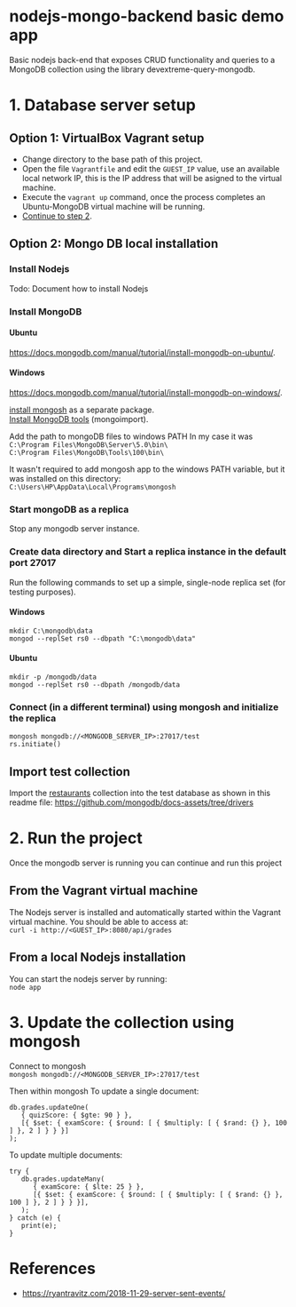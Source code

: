 # nodejs-mongo-backend basic demo app
Basic nodejs back-end that exposes CRUD functionality and queries to a MongoDB collection using the library devextreme-query-mongodb.

# 1. Database server setup
## Option 1: VirtualBox Vagrant setup
- Change directory to the base path of this project.
- Open the file `Vagrantfile` and edit the `GUEST_IP` value, use an available local network IP, this is the IP address that will be asigned to the virtual machine.
- Execute the `vagrant up` command, once the process completes an Ubuntu-MongoDB virtual machine will be running.
- [Continue to step 2](#2-run-the-project).

## Option 2: Mongo DB local installation
### Install Nodejs
Todo: Document how to install Nodejs  
### Install MongoDB
#### Ubuntu
https://docs.mongodb.com/manual/tutorial/install-mongodb-on-ubuntu/.

#### Windows
https://docs.mongodb.com/manual/tutorial/install-mongodb-on-windows/.

[install mongosh](https://docs.mongodb.com/manual/tutorial/install-mongodb-on-windows/#install-mongosh) as a separate package. \
[Install MongoDB tools](https://docs.mongodb.com/database-tools/installation/installation-windows/) (mongoimport).

Add the path to mongoDB files to windows PATH
In my case it was \
`C:\Program Files\MongoDB\Server\5.0\bin\` \
`C:\Program Files\MongoDB\Tools\100\bin\`

It wasn't required to add mongosh app to the windows PATH variable, but it was installed on this directory: \
`C:\Users\HP\AppData\Local\Programs\mongosh`

### Start mongoDB as a replica
Stop any mongodb server instance.

### Create data directory and Start a replica instance in the default port 27017  
Run the following commands to set up a simple, single-node replica set (for testing purposes).
#### Windows  
```
mkdir C:\mongodb\data
mongod --replSet rs0 --dbpath "C:\mongodb\data"
```

#### Ubuntu  
```
mkdir -p /mongodb/data
mongod --replSet rs0 --dbpath /mongodb/data
```

### Connect (in a different terminal) using mongosh and initialize the replica 
`mongosh mongodb://<MONGODB_SERVER_IP>:27017/test` \
`rs.initiate()`

## Import test collection
Import the [restaurants](https://raw.githubusercontent.com/mongodb/docs-assets/drivers/restaurants.json) collection into the test database as shown in this readme file:
https://github.com/mongodb/docs-assets/tree/drivers

# 2. Run the project
Once the mongodb server is running you can continue and run this project
## From the Vagrant virtual machine
The Nodejs server is installed and automatically started within the Vagrant virtual machine. You should be able to access at:  
`curl -i http://<GUEST_IP>:8080/api/grades`  

## From a local Nodejs installation
You can start the nodejs server by running:  
`node app`  

# 3. Update the collection using mongosh

Connect to mongosh \
`mongosh mongodb://<MONGODB_SERVER_IP>:27017/test`

Then within mongosh
To update a single document:  
```
db.grades.updateOne( 
   { quizScore: { $gte: 90 } }, 
   [{ $set: { examScore: { $round: [ { $multiply: [ { $rand: {} }, 100 ] }, 2 ] } } }]
);
```

To update multiple documents:  
```
try {
   db.grades.updateMany(
      { examScore: { $lte: 25 } },
      [{ $set: { examScore: { $round: [ { $multiply: [ { $rand: {} }, 100 ] }, 2 ] } } }],
   );
} catch (e) {
   print(e);
}
```

# References
- https://ryantravitz.com/2018-11-29-server-sent-events/
